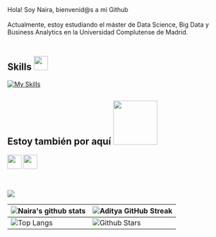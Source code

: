 
<div size='20px'> Hola! Soy Naira, bienvenid@s a mi Github 
</div>
<br>
  Actualmente, estoy estudiando el máster de Data Science, Big Data y Business Analytics
  en la Universidad Complutense de Madrid.

  
 <br>
<br>

<h2> Skills <img src = "https://media2.giphy.com/media/QssGEmpkyEOhBCb7e1/giphy.gif?cid=ecf05e47a0n3gi1bfqntqmob8g9aid1oyj2wr3ds3mg700bl&rid=giphy.gif" width = 32px> </h2>

[![My Skills](https://skillicons.dev/icons?i=python,anaconda,mongodb,mysql,rstudio)](https://skillicons.dev)



<h2> Estoy también por aquí <img src='https://raw.githubusercontent.com/ShahriarShafin/ShahriarShafin/main/Assets/handshake.gif' width="100px"> </h2>
<a href = 'https://www.linkedin.com/in/naira-carruccio-villada-229a5a1b8/'> <img width = '32px' align= 'center' src="https://raw.githubusercontent.com/rahulbanerjee26/githubAboutMeGenerator/main/icons/linked-in-alt.svg"/></a> 
<a href = 'https://www.github.com/carru8'> <img width = '32px' align= 'center' src="https://raw.githubusercontent.com/rahulbanerjee26/githubAboutMeGenerator/main/icons/github.svg"/></a>
  
<br>
<br>
  <br>
  
[![](https://activity-graph.herokuapp.com/graph?username=carru8&theme=tokyonight)](https://git.io/praveenscience)

| ![Naira's github stats](https://github-readme-stats.vercel.app/api?username=carru8&show_icons=true&theme=tokyonight) | ![Aditya GitHub Streak](https://github-readme-streak-stats.herokuapp.com/?user=carru8&theme=tokyonight) |
| --- | --- |
| ![Top Langs](https://github-readme-stats.vercel.app/api/top-langs/?username=carru8&theme=tokyonight) | ![Github Stars](https://github-readme-stats.vercel.app/api?username=carru8&show_icons=true&locale=en&count_private=true&hide_rank=true&custom_title=My%20GitHub%20Stats&disable_animations=true&theme=tokyonight) |

